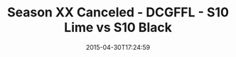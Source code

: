 ---
title: Season XX Canceled - DCGFFL - S10 Lime vs S10 Black
teams-score:
- team: _teams/s10-lime.md
  score: 25
- team: _teams/s10-black.md
  score: 6
mvp: Rob C (Lime), Billy K (Black)
game-ball: N/A
sportsperson: ''
season: 10
week: 8
date: '2015-04-30T17:24:59'
pageid: season-10-week-8-4429-vs-4420
---